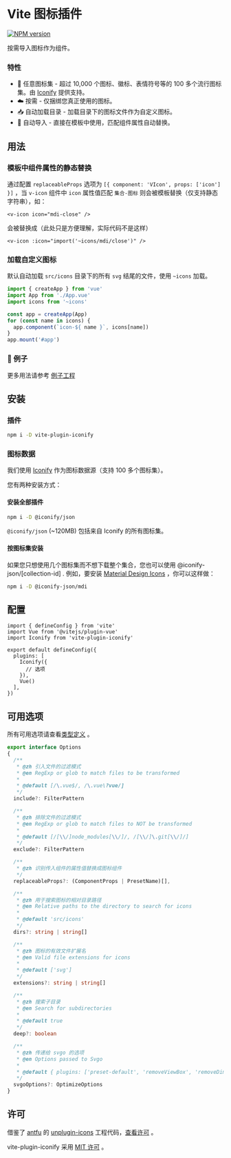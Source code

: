 # Vite 图标插件

[![NPM version](https://img.shields.io/npm/v/vite-plugin-iconify?color=a1b858&label=)](https://www.npmjs.com/package/vite-plugin-iconify)

按需导入图标作为组件。

### 特性

- 🤹 任意图标集 - 超过 10,000 个图标、徽标、表情符号等的 100 多个流行图标集。由 [Iconify](https://iconify.design/) 提供支持。
- ☁️ 按需 - 仅捆绑您真正使用的图标。
- 📥 自动加载目录 - 加载目录下的图标文件作为自定义图标。
- 📲 自动导入 - 直接在模板中使用，匹配组件属性自动替换。

## 用法

### 模板中组件属性的静态替换

通过配置 `replaceableProps` 选项为 `[{ component: 'VIcon', props: ['icon'] }]` ，当 `v-icon` 组件中 `icon` 属性值匹配 `集合-图标` 则会被模板替换（仅支持静态字符串），如：

```vue
<v-icon icon="mdi-close" />
```

会被替换成（此处只是方便理解，实际代码不是这样）

```vue
<v-icon :icon="import('~icons/mdi/close')" />
```

### 加载自定义图标

默认自动加载 `src/icons` 目录下的所有 `svg` 结尾的文件，使用 `~icons` 加载。

```ts
import { createApp } from 'vue'
import App from './App.vue'
import icons from '~icons'

const app = createApp(App)
for (const name in icons) {
  app.component(`icon-${ name }`, icons[name])
}
app.mount('#app')
```

### 🌰 例子

更多用法请参考 [例子工程](https://github.com/qq15725/vite-plugin-iconify/blob/master/examples/vite-vue3/src/App.vue)

## 安装

### 插件

```sh
npm i -D vite-plugin-iconify
```

### 图标数据

我们使用 [Iconify](https://iconify.design/) 作为图标数据源（支持 100 多个图标集）。

您有两种安装方式：

#### 安装全部插件

```sh
npm i -D @iconify/json
```

`@iconify/json` (~120MB) 包括来自 Iconify 的所有图标集。

#### 按图标集安装

如果您只想使用几个图标集而不想下载整个集合，您也可以使用 @iconify-json/[collection-id] . 例如，要安装 [Material Design Icons](https://icon-sets.iconify.design/mdi/) ，你可以这样做：

```sh
npm i -D @iconify-json/mdi
```

## 配置

```tsx
import { defineConfig } from 'vite'
import Vue from '@vitejs/plugin-vue'
import Iconify from 'vite-plugin-iconify'

export default defineConfig({
  plugins: [
    Iconify({
      // 选项
    }),
    Vue()
  ],
})
```

## 可用选项

所有可用选项请查看[类型定义](https://github.com/qq15725/vite-plugin-iconify/blob/master/src/types.ts) 。

```ts
export interface Options
{
  /**
   * @zh 引入文件的过滤模式
   * @en RegExp or glob to match files to be transformed
   *
   * @default [/\.vue$/, /\.vue\?vue/]
   */
  include?: FilterPattern

  /**
   * @zh 排除文件的过滤模式
   * @en RegExp or glob to match files to NOT be transformed
   *
   * @default [/[\\/]node_modules[\\/]/, /[\\/]\.git[\\/]/]
   */
  exclude?: FilterPattern

  /**
   * @zh 识别传入组件的属性值替换成图标组件
   */
  replaceableProps?: (ComponentProps | PresetName)[],

  /**
   * @zh 用于搜索图标的相对目录路径
   * @en Relative paths to the directory to search for icons
   *
   * @default 'src/icons'
   */
  dirs?: string | string[]

  /**
   * @zh 图标的有效文件扩展名
   * @en Valid file extensions for icons
   *
   * @default ['svg']
   */
  extensions?: string | string[]

  /**
   * @zh 搜索子目录
   * @en Search for subdirectories
   *
   * @default true
   */
  deep?: boolean

  /**
   * @zh 传递给 svgo 的选项
   * @en Options passed to Svgo
   *
   * @default { plugins: ['preset-default', 'removeViewBox', 'removeDimensions'] }
   */
  svgoOptions?: OptimizeOptions
}
```

## 许可

借鉴了 [antfu](https://github.com/antfu) 的 [unplugin-icons](https://github.com/antfu/unplugin-icons) 工程代码，[查看许可](https://github.com/antfu/unplugin-icons/blob/main/LICENSE) 。

vite-plugin-iconify 采用 [MIT 许可](https://github.com/qq15725/vite-plugin-iconify/blob/master/LICENSE) 。